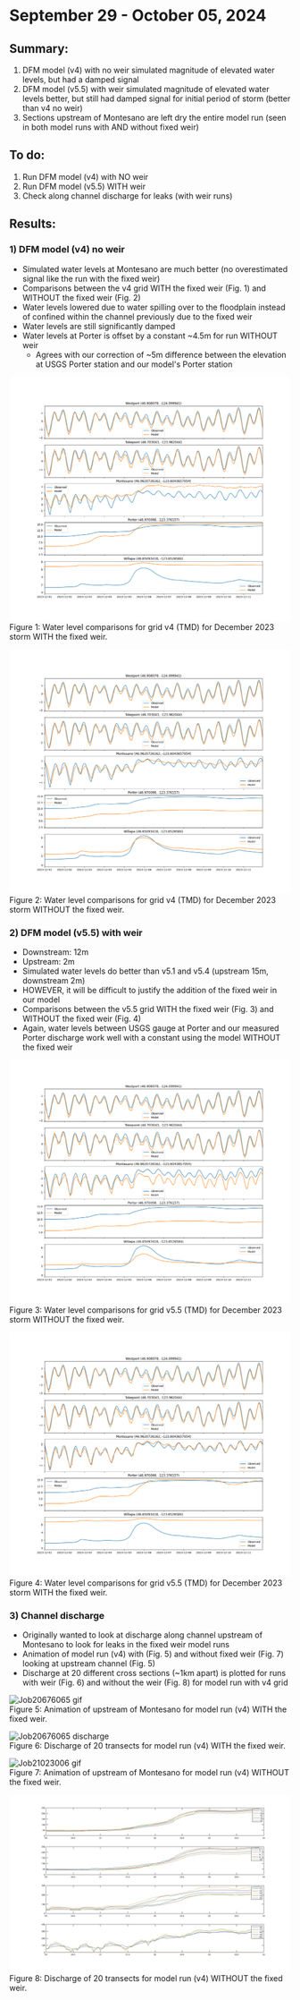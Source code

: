 # September 29 - October 05, 2024

## Summary:
1) DFM model (v4) with no weir simulated magnitude of elevated water levels, but had a damped signal 
2) DFM model (v5.5) with weir simulated magnitude of elevated water levels better, but still had damped signal for initial period of storm (better than v4 no weir)
3) Sections upstream of Montesano are left dry the entire model run (seen in both model runs with AND without fixed weir)

## To do:
1) Run DFM model (v4) with NO weir
2) Run DFM model (v5.5) WITH weir 
3) Check along channel discharge for leaks (with weir runs)

## Results:
### 1) DFM model (v4) no weir
- Simulated water levels at Montesano are much better (no overestimated signal like the run with the fixed weir)
- Comparisons between the v4 grid WITH the fixed weir (Fig. 1) and WITHOUT the fixed weir (Fig. 2)
- Water levels lowered due to water spilling over to the floodplain instead of confined within the channel previously due to the fixed weir
- Water levels are still significantly damped
- Water levels at Porter is offset by a constant ~4.5m for run WITHOUT weir
	- Agrees with our correction of ~5m difference between the elevation at USGS Porter station and our model's Porter station

![Job20676065](../Figures/091724meeting/Job20676065_TMDv4_waterlevels.png)<br>
Figure 1: Water level comparisons for grid v4 (TMD) for December 2023 storm WITH the fixed weir.<br>

![Job21023006](../Figures/100324meeting/Job21023006_TMDv4_waterlevels.png)<br>
Figure 2: Water level comparisons for grid v4 (TMD) for December 2023 storm WITHOUT the fixed weir.<br>

### 2) DFM model (v5.5) with weir
- Downstream: 12m
- Upstream: 2m
- Simulated water levels do better than v5.1 and v5.4 (upstream 15m, downstream 2m)
- HOWEVER, it will be difficult to justify the addition of the fixed weir in our model
- Comparisons between the v5.5 grid WITH the fixed weir (Fig. 3) and WITHOUT the fixed weir (Fig. 4)
- Again, water levels between USGS gauge at Porter and our measured Porter discharge work well with a constant using the model WITHOUT the fixed weir

![Job20882909](../Figures/091724meeting/Job20882909_TMDv5.5_waterlevels.png)<br>
Figure 3: Water level comparisons for grid v5.5 (TMD) for December 2023 storm WITHOUT the fixed weir.<br>

![Job21029233](../Figures/100324meeting/Job21029233_TMDv5.5_waterlevels_fixedweir.png)<br>
Figure 4: Water level comparisons for grid v5.5 (TMD) for December 2023 storm WITH the fixed weir.<br>


### 3) Channel discharge
- Originally wanted to look at discharge along channel upstream of Montesano to look for leaks in the fixed weir model runs
- Animation of model run (v4) with (Fig. 5) and without fixed weir (Fig. 7) looking at upstream channel (Fig. 5)
- Discharge at 20 different cross sections (~1km apart) is plotted for runs with weir (Fig. 6) and without the weir (Fig. 8) for model run with v4 grid

![Job20676065 gif](../Figures/100324meeting/Job20676065_TMDv4.gif)<br>
Figure 5: Animation of upstream of Montesano for model run (v4) WITH the fixed weir.<br>

![Job20676065 discharge](../Figures/100324meeting/Job20676065_TMDv4.jpg)<br>
Figure 6: Discharge of 20 transects for model run (v4) WITH the fixed weir.<br>

![Job21023006 gif](../Figures/100324meeting/Job21023006_TMDv4.gif)<br>
Figure 7: Animation of upstream of Montesano for model run (v4) WITHOUT the fixed weir.<br>

![Job21023006 discharge](../Figures/100324meeting/Job21023006_TMDv4_discharge.jpg)<br>
Figure 8: Discharge of 20 transects for model run (v4) WITHOUT the fixed weir.<br>